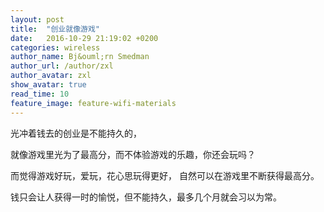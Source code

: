 ```yaml
---
layout: post
title:  "创业就像游戏"
date:   2016-10-29 21:19:02 +0200
categories: wireless
author_name: Bj&ouml;rn Smedman
author_url: /author/zxl
author_avatar: zxl
show_avatar: true
read_time: 10
feature_image: feature-wifi-materials
---
```

光冲着钱去的创业是不能持久的，

就像游戏里光为了最高分，而不体验游戏的乐趣，你还会玩吗？

而觉得游戏好玩，爱玩，花心思玩得更好，
自然可以在游戏里不断获得最高分。


钱只会让人获得一时的愉悦，但不能持久，最多几个月就会习以为常。
